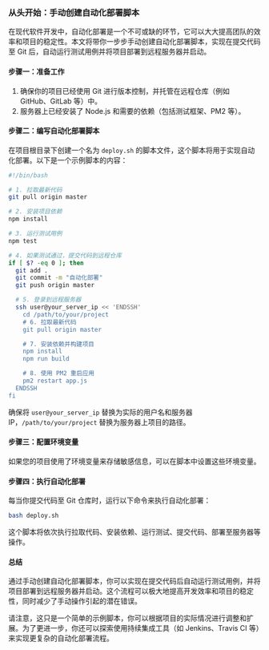 ### **从头开始：手动创建自动化部署脚本**

在现代软件开发中，自动化部署是一个不可或缺的环节，它可以大大提高团队的效率和项目的稳定性。本文将带你一步步手动创建自动化部署脚本，实现在提交代码至 Git 后，自动运行测试用例并将项目部署到远程服务器并启动。

#### **步骤一：准备工作**

1. 确保你的项目已经使用 Git 进行版本控制，并托管在远程仓库（例如 GitHub、GitLab 等）中。
2. 服务器上已经安装了 Node.js 和需要的依赖（包括测试框架、PM2 等）。

#### **步骤二：编写自动化部署脚本**

在项目根目录下创建一个名为 `deploy.sh` 的脚本文件，这个脚本将用于实现自动化部署。以下是一个示例脚本的内容：

```bash
#!/bin/bash

# 1. 拉取最新代码
git pull origin master

# 2. 安装项目依赖
npm install

# 3. 运行测试用例
npm test

# 4. 如果测试通过，提交代码到远程仓库
if [ $? -eq 0 ]; then
  git add .
  git commit -m "自动化部署"
  git push origin master

  # 5. 登录到远程服务器
  ssh user@your_server_ip << 'ENDSSH'
    cd /path/to/your/project
    # 6. 拉取最新代码
    git pull origin master

    # 7. 安装依赖并构建项目
    npm install
    npm run build

    # 8. 使用 PM2 重启应用
    pm2 restart app.js
  ENDSSH
fi
```

确保将 `user@your_server_ip` 替换为实际的用户名和服务器 IP，`/path/to/your/project` 替换为服务器上项目的路径。

#### **步骤三：配置环境变量**

如果您的项目使用了环境变量来存储敏感信息，可以在脚本中设置这些环境变量。

#### **步骤四：执行自动化部署**

每当你提交代码至 Git 仓库时，运行以下命令来执行自动化部署：

```bash
bash deploy.sh
```

这个脚本将依次执行拉取代码、安装依赖、运行测试、提交代码、部署至服务器等操作。

#### **总结**

通过手动创建自动化部署脚本，你可以实现在提交代码后自动运行测试用例，并将项目部署到远程服务器并启动。这个流程可以极大地提高开发效率和项目的稳定性，同时减少了手动操作引起的潜在错误。

请注意，这只是一个简单的示例脚本，你可以根据项目的实际情况进行调整和扩展。为了更进一步，你还可以探索使用持续集成工具（如 Jenkins、Travis CI 等）来实现更复杂的自动化部署流程。